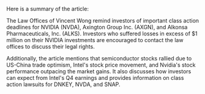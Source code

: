 Here is a summary of the article:

The Law Offices of Vincent Wong remind investors of important class action deadlines for NVIDIA (NVDA), Axington Group Inc. (AXGN), and Alkonsa Pharmaceuticals, Inc. (ALKS). Investors who suffered losses in excess of $1 million on their NVIDIA investments are encouraged to contact the law offices to discuss their legal rights.

Additionally, the article mentions that semiconductor stocks rallied due to US-China trade optimism, Intel's stock price movement, and Nvidia's stock performance outpacing the market gains. It also discusses how investors can expect from Intel's Q4 earnings and provides information on class action lawsuits for DNKEY, NVDA, and SNAP.